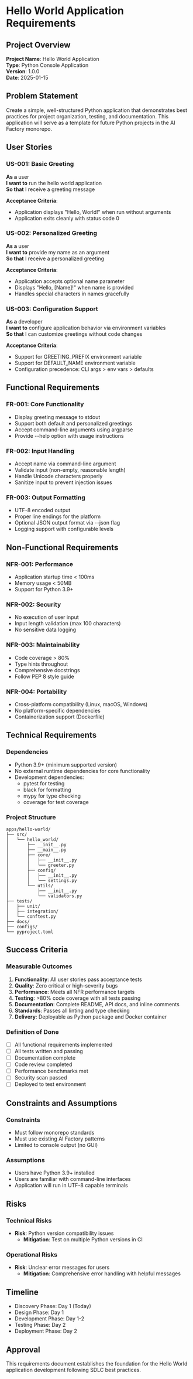 # Hello World Application Requirements

## Project Overview
**Project Name**: Hello World Application  
**Type**: Python Console Application  
**Version**: 1.0.0  
**Date**: 2025-01-15  

## Problem Statement
Create a simple, well-structured Python application that demonstrates best practices for project organization, testing, and documentation. This application will serve as a template for future Python projects in the AI Factory monorepo.

## User Stories

### US-001: Basic Greeting
**As a** user  
**I want to** run the hello world application  
**So that** I receive a greeting message  

**Acceptance Criteria**:
- Application displays "Hello, World!" when run without arguments
- Application exits cleanly with status code 0

### US-002: Personalized Greeting
**As a** user  
**I want to** provide my name as an argument  
**So that** I receive a personalized greeting  

**Acceptance Criteria**:
- Application accepts optional name parameter
- Displays "Hello, [Name]!" when name is provided
- Handles special characters in names gracefully

### US-003: Configuration Support
**As a** developer  
**I want to** configure application behavior via environment variables  
**So that** I can customize greetings without code changes  

**Acceptance Criteria**:
- Support for GREETING_PREFIX environment variable
- Support for DEFAULT_NAME environment variable
- Configuration precedence: CLI args > env vars > defaults

## Functional Requirements

### FR-001: Core Functionality
- Display greeting message to stdout
- Support both default and personalized greetings
- Accept command-line arguments using argparse
- Provide --help option with usage instructions

### FR-002: Input Handling
- Accept name via command-line argument
- Validate input (non-empty, reasonable length)
- Handle Unicode characters properly
- Sanitize input to prevent injection issues

### FR-003: Output Formatting
- UTF-8 encoded output
- Proper line endings for the platform
- Optional JSON output format via --json flag
- Logging support with configurable levels

## Non-Functional Requirements

### NFR-001: Performance
- Application startup time < 100ms
- Memory usage < 50MB
- Support for Python 3.9+

### NFR-002: Security
- No execution of user input
- Input length validation (max 100 characters)
- No sensitive data logging

### NFR-003: Maintainability
- Code coverage > 80%
- Type hints throughout
- Comprehensive docstrings
- Follow PEP 8 style guide

### NFR-004: Portability
- Cross-platform compatibility (Linux, macOS, Windows)
- No platform-specific dependencies
- Containerization support (Dockerfile)

## Technical Requirements

### Dependencies
- Python 3.9+ (minimum supported version)
- No external runtime dependencies for core functionality
- Development dependencies:
  - pytest for testing
  - black for formatting
  - mypy for type checking
  - coverage for test coverage

### Project Structure
```
apps/hello-world/
├── src/
│   └── hello_world/
│       ├── __init__.py
│       ├── __main__.py
│       ├── core/
│       │   ├── __init__.py
│       │   └── greeter.py
│       ├── config/
│       │   ├── __init__.py
│       │   └── settings.py
│       └── utils/
│           ├── __init__.py
│           └── validators.py
├── tests/
│   ├── unit/
│   ├── integration/
│   └── conftest.py
├── docs/
├── configs/
└── pyproject.toml
```

## Success Criteria

### Measurable Outcomes
1. **Functionality**: All user stories pass acceptance tests
2. **Quality**: Zero critical or high-severity bugs
3. **Performance**: Meets all NFR performance targets
4. **Testing**: >80% code coverage with all tests passing
5. **Documentation**: Complete README, API docs, and inline comments
6. **Standards**: Passes all linting and type checking
7. **Delivery**: Deployable as Python package and Docker container

### Definition of Done
- [ ] All functional requirements implemented
- [ ] All tests written and passing
- [ ] Documentation complete
- [ ] Code review completed
- [ ] Performance benchmarks met
- [ ] Security scan passed
- [ ] Deployed to test environment

## Constraints and Assumptions

### Constraints
- Must follow monorepo standards
- Must use existing AI Factory patterns
- Limited to console output (no GUI)

### Assumptions
- Users have Python 3.9+ installed
- Users are familiar with command-line interfaces
- Application will run in UTF-8 capable terminals

## Risks

### Technical Risks
- **Risk**: Python version compatibility issues
  - **Mitigation**: Test on multiple Python versions in CI

### Operational Risks
- **Risk**: Unclear error messages for users
  - **Mitigation**: Comprehensive error handling with helpful messages

## Timeline
- Discovery Phase: Day 1 (Today)
- Design Phase: Day 1
- Development Phase: Day 1-2
- Testing Phase: Day 2
- Deployment Phase: Day 2

## Approval
This requirements document establishes the foundation for the Hello World application development following SDLC best practices.